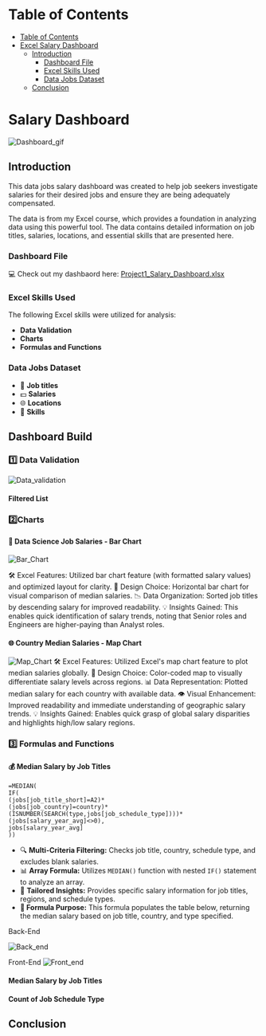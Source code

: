 # Table of Contents
- [Table of Contents](#table-of-contents)
- [Excel Salary Dashboard](#excel-salary-dashboard)
  - [Introduction](#introduction)
    - [Dashboard File](#dashboard-file)
    - [Excel Skills Used](#excel-skills-used)
    - [Data Jobs Dataset](#data-jobs-dataset)
  - [Conclusion](#conclusion)

# Salary Dashboard
![Dashboard_gif](/Project1_Salary_Dashboard/images/Dashboard_gif1.gif)

## Introduction
This data jobs salary dashboard was created to help job seekers investigate salaries for their desired jobs and ensure they are being adequately compensated.

The data is from my Excel course, which provides a foundation in analyzing data using this powerful tool. The data contains detailed information on job titles, salaries, locations, and essential skills that are presented here.

### Dashboard File
:computer: Check out my dashbaord here: [Project1_Salary_Dashboard.xlsx](/Project1_Salary_Dashboard/Project_1_Salary_Dashboard.xlsx)

### Excel Skills Used
The following Excel skills were utilized for analysis:
- **Data Validation**
- **Charts**
- **Formulas and Functions**

### Data Jobs Dataset
- :floppy_disk: **Job titles**
- :dollar: **Salaries**
- :globe_with_meridians: **Locations**
- :book: **Skills**
  
## Dashboard Build

### :one: Data Validation
![Data_validation](/Project1_Salary_Dashboard/images/Data_validation_gif.gif)

#### Filtered List
### :two:Charts
#### :book: Data Science Job Salaries - Bar Chart
![Bar_Chart](/Project1_Salary_Dashboard/images/Title%20Bar%20Chart.png)

🛠️ Excel Features: Utilized bar chart feature (with formatted salary values) and optimized layout for clarity.
🎨 Design Choice: Horizontal bar chart for visual comparison of median salaries.
📉 Data Organization: Sorted job titles by descending salary for improved readability.
💡 Insights Gained: This enables quick identification of salary trends, noting that Senior roles and Engineers are higher-paying than Analyst roles.

#### :globe_with_meridians: Country Median Salaries - Map Chart

![Map_Chart](/Project1_Salary_Dashboard/images/Map_gif.gif)
🛠️ Excel Features: Utilized Excel's map chart feature to plot median salaries globally.
🎨 Design Choice: Color-coded map to visually differentiate salary levels across regions.
📊 Data Representation: Plotted median salary for each country with available data.
👁️ Visual Enhancement: Improved readability and immediate understanding of geographic salary trends.
💡 Insights Gained: Enables quick grasp of global salary disparities and highlights high/low salary regions.

### :three: Formulas and Functions

#### 💰 Median Salary by Job Titles

```
=MEDIAN(
IF(
(jobs[job_title_short]=A2)*
(jobs[job_country]=country)*
(ISNUMBER(SEARCH(type,jobs[job_schedule_type])))*
(jobs[salary_year_avg]<>0),
jobs[salary_year_avg]
))
```
- 🔍 **Multi-Criteria Filtering:** Checks job title, country, schedule type, and excludes blank salaries.
- 📊 **Array Formula:** Utilizes `MEDIAN()` function with nested `IF()` statement to analyze an array.
- 🎯 **Tailored Insights:** Provides specific salary information for job titles, regions, and schedule types.
- **🔢 Formula Purpose:** This formula populates the table below, returning the median salary based on job title, country, and type specified.

Back-End  

![Back_end](/Project1_Salary_Dashboard/images/Title%20Bar%20Chart.png)  

Front-End
![Front_end](/Project1_Salary_Dashboard/images/Dashboard_presentation.png)
#### Median Salary by Job Titles
#### Count of Job Schedule Type
## Conclusion
